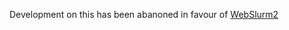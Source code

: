 Development on this has been abanoned in favour of [WebSlurm2](https://github.com/literallyJoel/WebSlurm2)
